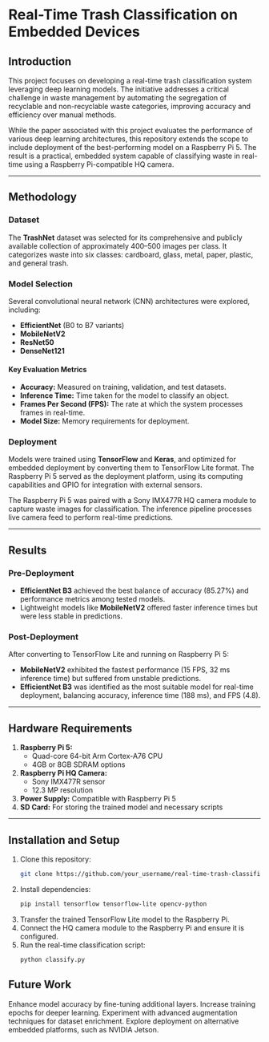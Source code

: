 # Real-Time Trash Classification on Embedded Devices

## Introduction
This project focuses on developing a real-time trash classification system leveraging deep learning models. The initiative addresses a critical challenge in waste management by automating the segregation of recyclable and non-recyclable waste categories, improving accuracy and efficiency over manual methods.

While the paper associated with this project evaluates the performance of various deep learning architectures, this repository extends the scope to include deployment of the best-performing model on a Raspberry Pi 5. The result is a practical, embedded system capable of classifying waste in real-time using a Raspberry Pi-compatible HQ camera.

---

## Methodology

### Dataset
The **TrashNet** dataset was selected for its comprehensive and publicly available collection of approximately 400–500 images per class. It categorizes waste into six classes: cardboard, glass, metal, paper, plastic, and general trash.

### Model Selection
Several convolutional neural network (CNN) architectures were explored, including:
- **EfficientNet** (B0 to B7 variants)
- **MobileNetV2**
- **ResNet50**
- **DenseNet121**

#### Key Evaluation Metrics
- **Accuracy:** Measured on training, validation, and test datasets.
- **Inference Time:** Time taken for the model to classify an object.
- **Frames Per Second (FPS):** The rate at which the system processes frames in real-time.
- **Model Size:** Memory requirements for deployment.

### Deployment
Models were trained using **TensorFlow** and **Keras**, and optimized for embedded deployment by converting them to TensorFlow Lite format. The Raspberry Pi 5 served as the deployment platform, using its computing capabilities and GPIO for integration with external sensors.

The Raspberry Pi 5 was paired with a Sony IMX477R HQ camera module to capture waste images for classification. The inference pipeline processes live camera feed to perform real-time predictions.

---

## Results

### Pre-Deployment
- **EfficientNet B3** achieved the best balance of accuracy (85.27%) and performance metrics among tested models.
- Lightweight models like **MobileNetV2** offered faster inference times but were less stable in predictions.

### Post-Deployment
After converting to TensorFlow Lite and running on Raspberry Pi 5:
- **MobileNetV2** exhibited the fastest performance (15 FPS, 32 ms inference time) but suffered from unstable predictions.
- **EfficientNet B3** was identified as the most suitable model for real-time deployment, balancing accuracy, inference time (188 ms), and FPS (4.8).

---

## Hardware Requirements
1. **Raspberry Pi 5:**
   - Quad-core 64-bit Arm Cortex-A76 CPU
   - 4GB or 8GB SDRAM options
2. **Raspberry Pi HQ Camera:**
   - Sony IMX477R sensor
   - 12.3 MP resolution
3. **Power Supply:** Compatible with Raspberry Pi 5
4. **SD Card:** For storing the trained model and necessary scripts

---

## Installation and Setup

1. Clone this repository:
   ```bash
   git clone https://github.com/your_username/real-time-trash-classification.git
2. Install dependencies:
   ```bash
   pip install tensorflow tensorflow-lite opencv-python
3. Transfer the trained TensorFlow Lite model to the Raspberry Pi.
4. Connect the HQ camera module to the Raspberry Pi and ensure it is configured.
5. Run the real-time classification script:
   ```bash
   python classify.py

## Future Work
Enhance model accuracy by fine-tuning additional layers.
Increase training epochs for deeper learning.
Experiment with advanced augmentation techniques for dataset enrichment.
Explore deployment on alternative embedded platforms, such as NVIDIA Jetson.


